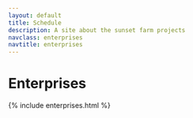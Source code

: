 ```yaml
---
layout: default
title: Schedule
description: A site about the sunset farm projects
navclass: enterprises
navtitle: enterprises
---
```



<div class="banner" style="background-image: url(/images/backgrounds/sunset.jpg);">
	<hgroup>
		<h1>Enterprises</h1>
	</hgroup>
</div>

{% include enterprises.html %}